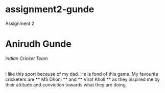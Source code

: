 # assignment2-gunde
Assignment 2

# Anirudh Gunde
###### Indian Cricket Team

I like this sport because of my dad. He is fond of this game. My favourite cricketers are ** MS Dhoni ** and ** Virat Kholi ** as they inspired me by their attitude and conviction towards what they are doing.